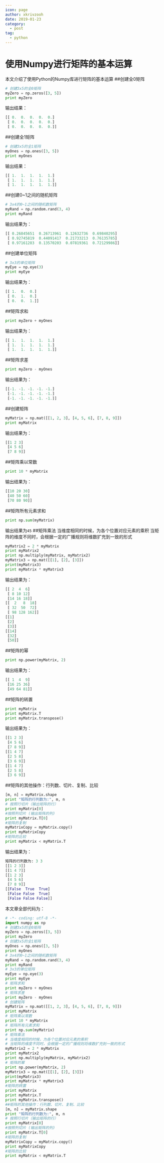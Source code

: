 ```yaml
---
icon: page
author: xkrivzooh
date: 2019-01-23
category:
  - post
tag:
  - python
---
```


# 使用Numpy进行矩阵的基本运算

本文介绍了使用Python的Numpy库进行矩阵的基本运算
##创建全0矩阵
```python
# 创建3x5的全0矩阵
myZero = np.zeros([3, 5])
print myZero
```
输出结果：
```python
[[ 0.  0.  0.  0.  0.]
 [ 0.  0.  0.  0.  0.]
 [ 0.  0.  0.  0.  0.]]
```
##创建全1矩阵
```python
# 创建3x5的全1矩阵
myOnes = np.ones([3, 5])
print myOnes
```
输出结果：
```python
[[ 1.  1.  1.  1.  1.]
 [ 1.  1.  1.  1.  1.]
 [ 1.  1.  1.  1.  1.]]
```
##创建0~1之间的随机矩阵
```python
# 3x4的0~1之间的随机数矩阵
myRand = np.random.rand(3, 4)
print myRand
```
输出结果为：
```python
[[ 0.26845651  0.26713961  0.12632736  0.69840295]
 [ 0.92745819  0.44091417  0.21733213  0.76135785]
 [ 0.97161283  0.13570203  0.07819361  0.72129986]]
```
##创建单位矩阵
```python
# 3x3的单位矩阵
myEye = np.eye(3)
print myEye
```
输出结果为：
```python
[[ 1.  0.  0.]
 [ 0.  1.  0.]
 [ 0.  0.  1.]]
```
##矩阵求和
```python
print myZero + myOnes
```
输出结果为：
```python
[[ 1.  1.  1.  1.  1.]
 [ 1.  1.  1.  1.  1.]
 [ 1.  1.  1.  1.  1.]]
```
##矩阵求差
```python
print myZero - myOnes
```
输出结果为：
```python
[[-1. -1. -1. -1. -1.]
 [-1. -1. -1. -1. -1.]
 [-1. -1. -1. -1. -1.]]
```
##创建矩阵
```python
myMatrix = np.mat([[1, 2, 3], [4, 5, 6], [7, 8, 9]])
print myMatrix
```
输出结果为：
```python
[[1 2 3]
 [4 5 6]
 [7 8 9]]
```
##矩阵乘以常数
```python
print 10 * myMatrix
```
输出结果为：
```python
[[10 20 30]
 [40 50 60]
 [70 80 90]]
```
##矩阵所有元素求和
```python
print np.sum(myMatrix)
```
输出结果为<code>45</code>
##矩阵乘法
当维度相同的时候，为各个位置对应元素的乘积
当矩阵的维度不同时，会根据一定的广播规则将维数扩充到一致的形式
```python
myMatrix2 = 2 * myMatrix
print myMatrix2
print np.multiply(myMatrix, myMatrix2)
myMatrix3 = np.mat([[1], [2], [3]])
print(myMatrix3)
print myMatrix * myMatrix3
```
输出结果为：
```python
[[ 2  4  6]
 [ 8 10 12]
 [14 16 18]]
[[  2   8  18]
 [ 32  50  72]
 [ 98 128 162]]
[[1]
 [2]
 [3]]
[[14]
 [32]
 [50]]
```
##矩阵的幂
```python
print np.power(myMatrix, 2)
```
输出结果为：
```python
[[ 1  4  9]
 [16 25 36]
 [49 64 81]]
```
##矩阵的转置
```python
print myMatrix
print myMatrix.T
print myMatrix.transpose()
```
输出结果为：
```python
[[1 2 3]
 [4 5 6]
 [7 8 9]]
[[1 4 7]
 [2 5 8]
 [3 6 9]]
[[1 4 7]
 [2 5 8]
 [3 6 9]]
```
##矩阵的其他操作：行列数、切片、复制、比较
```python
[m, n] = myMatrix.shape
print "矩阵的行列数为:", m, n
# 按照行切片（输出矩阵的行）
print myMatrix[0]
#按照列切片 (输出矩阵的列)
print myMatrix.T[0]
#矩阵的复制
myMatrixCopy = myMatrix.copy()
print myMatrixCopy
#矩阵的比较
print myMatrix < myMatrix.T
```
输出结果为：
```python
矩阵的行列数为: 3 3
[[1 2 3]]
[[1 4 7]]
[[1 2 3]
 [4 5 6]
 [7 8 9]]
[[False  True  True]
 [False False  True]
 [False False False]]
```
本文章全部代码为：
```python
# -*- coding: utf-8 -*-
import numpy as np
# 创建3x5的全0矩阵
myZero = np.zeros([3, 5])
print myZero
# 创建3x5的全1矩阵
myOnes = np.ones([3, 5])
print myOnes
# 3x4的0~1之间的随机数矩阵
myRand = np.random.rand(3, 4)
print myRand
# 3x3的单位矩阵
myEye = np.eye(3)
print myEye
# 矩阵求和
print myZero + myOnes
# 矩阵求差
print myZero - myOnes
# 创建矩阵
myMatrix = np.mat([[1, 2, 3], [4, 5, 6], [7, 8, 9]])
print myMatrix
# 矩阵乘以常数
print 10 * myMatrix
# 矩阵所有元素求和
print np.sum(myMatrix)
# 矩阵乘法
# 当维度相同的时候，为各个位置对应元素的乘积
# 当矩阵的维度不同时，会根据一定的广播规则将维数扩充到一致的形式
myMatrix2 = 2 * myMatrix
print myMatrix2
print np.multiply(myMatrix, myMatrix2)
# 矩阵的幂
print np.power(myMatrix, 2)
myMatrix3 = np.mat([[1], [2], [3]])
print(myMatrix3)
print myMatrix * myMatrix3
#矩阵的转置
print myMatrix
print myMatrix.T
print myMatrix.transpose()
##矩阵的其他操作：行列数、切片、复制、比较
[m, n] = myMatrix.shape
print "矩阵的行列数为:", m, n
# 按照行切片（输出矩阵的行）
print myMatrix[0]
#按照列切片 (输出矩阵的列)
print myMatrix.T[0]
#矩阵的复制
myMatrixCopy = myMatrix.copy()
print myMatrixCopy
#矩阵的比较
print myMatrix < myMatrix.T
```
